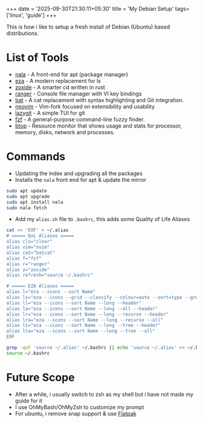 +++
date = '2025-09-30T21:30:11+05:30'
title = 'My Debian Setup'
tags= ['linux', 'guide']
+++

This is how i like to setup a fresh install of Debian (Ubuntu) based distributions.

# List of Tools
- [nala](https://github.com/volitank/nala) - A front-end for apt (package manager)
- [eza](https://github.com/eza-community/eza) - A modern replacement for ls
- [zoxide](https://github.com/ajeetdsouza/zoxide) - A smarter cd written in rust
- [ranger](https://github.com/ranger/ranger) - Console file manager with VI key bindings
- [bat](https://github.com/sharkdp/bat) - A cat replacement with syntax highlighting and Git integration. 
- [neovim](https://github.com/neovim/neovim) -  Vim-fork focused on extensibility and usability  
- [lazygit](https://github.com/jesseduffield/lazygit) - A simple TUI for git  
- [fzf](https://github.com/junegunn/fzf) - A general-purpose command-line fuzzy finder.
- [btop](https://github.com/aristocratos/btop) - Resource monitor that shows usage and stats for processor, memory, disks, network and processes.

# Commands

- Updating the index and upgrading all the packages
- Installs the `nala` front end for apt & update the mirror

```sh
sudo apt update
sudo apt upgrade
sudo apt install nala
sudo nala fetch
```

- Add my `alias.sh` file to `.bashrc`, this adds some Quality of Life Aliases

```sh
cat << 'EOF' > ~/.alias
# ===== QoL Aliases =====
alias cls="clear"
alias vim="nvim"
alias cat="batcat"
alias f="fzf"
alias r="ranger"
alias z="zoxide"
alias refresh="source ~/.bashrc"

# ===== EZA Aliases =====
alias l="eza --icons --sort Name"
alias ls="eza --icons --grid --classify --colour=auto --sort=type --group-directories-first --header --modified --created --binary --group"
alias ll="eza --icons --sort Name --long --header"
alias la="eza --icons --sort Name --long --all --header"
alias lr="eza --icons --sort Name --long --recurse --header"
alias lra="eza --icons --sort Name --long --recurse --all"
alias lt="eza --icons --sort Name --long --tree --header"
alias lta="eza --icons --sort Name --long --tree --all"
EOF

grep -qxF 'source ~/.alias' ~/.bashrc || echo 'source ~/.alias' >> ~/.bashrc
source ~/.bashrc
```

# Future Scope
- After a while, i usually switch to zsh as my shell but i have not made my guide for it
- I use OhMyBash/OhMyZsh to customize my prompt
- For ubuntu, i remove snap support & use [Flatpak](https://flatpak.org/setup/Ubuntu)